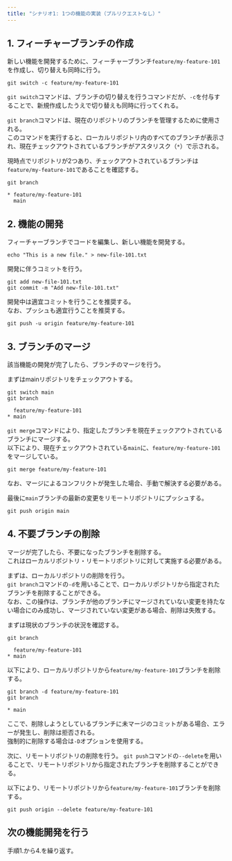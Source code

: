 ```yaml
---
title: "シナリオ1: 1つの機能の実装（プルリクエストなし）"
---
```


## 1. フィーチャーブランチの作成

新しい機能を開発するために、フィーチャーブランチ`feature/my-feature-101`を作成し、切り替えも同時に行う。

```bash:terminal
git switch -c feature/my-feature-101
```

`git switch`コマンドは、ブランチの切り替えを行うコマンドだが、`-c`を付与することで、新規作成したうえで切り替えも同時に行ってくれる。


`git branch`コマンドは、現在のリポジトリのブランチを管理するために使用される。  
このコマンドを実行すると、ローカルリポジトリ内のすべてのブランチが表示され、現在チェックアウトされているブランチがアスタリスク（`*`）で示される。

現時点でリポジトリが2つあり、チェックアウトされているブランチは`feature/my-feature-101`であることを確認する。

```bash:terminal
git branch
```

```
* feature/my-feature-101
  main
```


## 2. 機能の開発

フィーチャーブランチでコードを編集し、新しい機能を開発する。

```bash:terminal
echo "This is a new file." > new-file-101.txt
```

開発に伴うコミットを行う。

```bash:terminal
git add new-file-101.txt
git commit -m "Add new-file-101.txt"
```

開発中は適宜コミットを行うことを推奨する。  
なお、プッシュも適宜行うことを推奨する。

```bash:terminal
git push -u origin feature/my-feature-101
```

## 3. ブランチのマージ

該当機能の開発が完了したら、ブランチのマージを行う。

まずはmainリポジトリをチェックアウトする。

```bash:terminal
git switch main
git branch
```

```
  feature/my-feature-101
* main
```

`git merge`コマンドにより、指定したブランチを現在チェックアウトされているブランチにマージする。  
以下により、現在チェックアウトされている`main`に、`feature/my-feature-101`をマージしている。

```bash:terminal
git merge feature/my-feature-101
```

なお、マージによるコンフリクトが発生した場合、手動で解決する必要がある。

最後に`main`ブランチの最新の変更をリモートリポジトリにプッシュする。

```bash:terminal
git push origin main
```

## 4. 不要ブランチの削除

マージが完了したら、不要になったブランチを削除する。  
これはローカルリポジトリ・リモートリポジトリに対して実施する必要がある。

まずは、ローカルリポジトリの削除を行う。  
`git branch`コマンドの`-d`を用いることで、ローカルリポジトリから指定されたブランチを削除することができる。  
なお、この操作は、ブランチが他のブランチにマージされていない変更を持たない場合にのみ成功し、マージされていない変更がある場合、削除は失敗する。

まずは現状のブランチの状況を確認する。

```bash:terminal
git branch
```

```
  feature/my-feature-101
* main
```

以下により、ローカルリポジトリから`feature/my-feature-101`ブランチを削除する。

```bash:terminal
git branch -d feature/my-feature-101
git branch
```

```
* main
```

ここで、削除しようとしているブランチに未マージのコミットがある場合、エラーが発生し、削除は拒否される。  
強制的に削除する場合は`-D`オプションを使用する。

次に、リモートリポジトリの削除を行う。
`git push`コマンドの`--delete`を用いることで、リモートリポジトリから指定されたブランチを削除することができる。  

以下により、リモートリポジトリから`feature/my-feature-101`ブランチを削除する。

```bash:terminal
git push origin --delete feature/my-feature-101
```

## 次の機能開発を行う

手順1.から4.を繰り返す。
